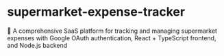 # supermarket-expense-tracker
🛒 A comprehensive SaaS platform for tracking and managing supermarket expenses with Google OAuth authentication, React + TypeScript frontend, and Node.js backend
